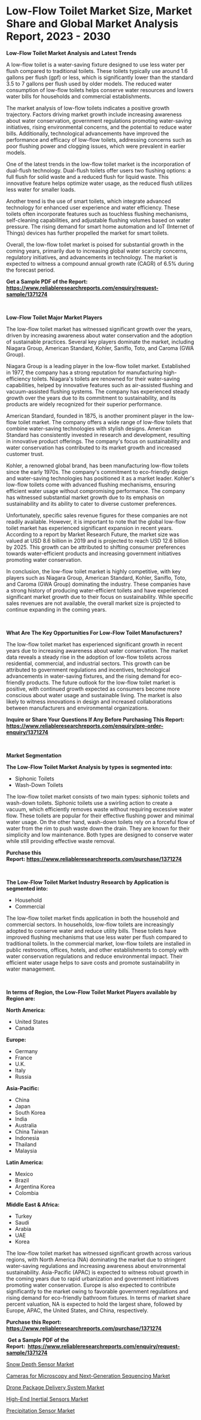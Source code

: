 <p><h1>Low-Flow Toilet Market Size, Market Share and Global Market Analysis Report, 2023 - 2030</h1></p><p><strong>Low-Flow Toilet Market Analysis and Latest Trends</strong></p>
<p><p>A low-flow toilet is a water-saving fixture designed to use less water per flush compared to traditional toilets. These toilets typically use around 1.6 gallons per flush (gpf) or less, which is significantly lower than the standard 3.5 to 7 gallons per flush used by older models. The reduced water consumption of low-flow toilets helps conserve water resources and lowers water bills for households and commercial establishments.</p><p>The market analysis of low-flow toilets indicates a positive growth trajectory. Factors driving market growth include increasing awareness about water conservation, government regulations promoting water-saving initiatives, rising environmental concerns, and the potential to reduce water bills. Additionally, technological advancements have improved the performance and efficacy of low-flow toilets, addressing concerns such as poor flushing power and clogging issues, which were prevalent in earlier models.</p><p>One of the latest trends in the low-flow toilet market is the incorporation of dual-flush technology. Dual-flush toilets offer users two flushing options: a full flush for solid waste and a reduced flush for liquid waste. This innovative feature helps optimize water usage, as the reduced flush utilizes less water for smaller loads.</p><p>Another trend is the use of smart toilets, which integrate advanced technology for enhanced user experience and water efficiency. These toilets often incorporate features such as touchless flushing mechanisms, self-cleaning capabilities, and adjustable flushing volumes based on water pressure. The rising demand for smart home automation and IoT (Internet of Things) devices has further propelled the market for smart toilets.</p><p>Overall, the low-flow toilet market is poised for substantial growth in the coming years, primarily due to increasing global water scarcity concerns, regulatory initiatives, and advancements in technology. The market is expected to witness a compound annual growth rate (CAGR) of 6.5% during the forecast period.</p></p>
<p><strong>Get a Sample PDF of the Report:&nbsp; <a href="https://www.reliableresearchreports.com/enquiry/request-sample/1371274">https://www.reliableresearchreports.com/enquiry/request-sample/1371274</a></strong></p>
<p>&nbsp;</p>
<p><strong>Low-Flow Toilet Major Market Players</strong></p>
<p><p>The low-flow toilet market has witnessed significant growth over the years, driven by increasing awareness about water conservation and the adoption of sustainable practices. Several key players dominate the market, including Niagara Group, American Standard, Kohler, Saniflo, Toto, and Caroma (GWA Group).</p><p>Niagara Group is a leading player in the low-flow toilet market. Established in 1977, the company has a strong reputation for manufacturing high-efficiency toilets. Niagara's toilets are renowned for their water-saving capabilities, helped by innovative features such as air-assisted flushing and vacuum-assisted flushing systems. The company has experienced steady growth over the years due to its commitment to sustainability, and its products are widely recognized for their superior performance.</p><p>American Standard, founded in 1875, is another prominent player in the low-flow toilet market. The company offers a wide range of low-flow toilets that combine water-saving technologies with stylish designs. American Standard has consistently invested in research and development, resulting in innovative product offerings. The company's focus on sustainability and water conservation has contributed to its market growth and increased customer trust.</p><p>Kohler, a renowned global brand, has been manufacturing low-flow toilets since the early 1970s. The company's commitment to eco-friendly design and water-saving technologies has positioned it as a market leader. Kohler's low-flow toilets come with advanced flushing mechanisms, ensuring efficient water usage without compromising performance. The company has witnessed substantial market growth due to its emphasis on sustainability and its ability to cater to diverse customer preferences.</p><p>Unfortunately, specific sales revenue figures for these companies are not readily available. However, it is important to note that the global low-flow toilet market has experienced significant expansion in recent years. According to a report by Market Research Future, the market size was valued at USD 8.6 billion in 2019 and is projected to reach USD 12.6 billion by 2025. This growth can be attributed to shifting consumer preferences towards water-efficient products and increasing government initiatives promoting water conservation.</p><p>In conclusion, the low-flow toilet market is highly competitive, with key players such as Niagara Group, American Standard, Kohler, Saniflo, Toto, and Caroma (GWA Group) dominating the industry. These companies have a strong history of producing water-efficient toilets and have experienced significant market growth due to their focus on sustainability. While specific sales revenues are not available, the overall market size is projected to continue expanding in the coming years.</p></p>
<p>&nbsp;</p>
<p><strong>What Are The Key Opportunities For Low-Flow Toilet Manufacturers?</strong></p>
<p><p>The low-flow toilet market has experienced significant growth in recent years due to increasing awareness about water conservation. The market data reveals a steady rise in the adoption of low-flow toilets across residential, commercial, and industrial sectors. This growth can be attributed to government regulations and incentives, technological advancements in water-saving fixtures, and the rising demand for eco-friendly products. The future outlook for the low-flow toilet market is positive, with continued growth expected as consumers become more conscious about water usage and sustainable living. The market is also likely to witness innovations in design and increased collaborations between manufacturers and environmental organizations.</p></p>
<p><strong>Inquire or Share Your Questions If Any Before Purchasing This Report: <a href="https://www.reliableresearchreports.com/enquiry/pre-order-enquiry/1371274">https://www.reliableresearchreports.com/enquiry/pre-order-enquiry/1371274</a></strong></p>
<p>&nbsp;</p>
<p><strong>Market Segmentation</strong></p>
<p><strong>The Low-Flow Toilet Market Analysis by types is segmented into:</strong></p>
<p><ul><li>Siphonic Toilets</li><li>Wash-Down Toilets</li></ul></p>
<p><p>The low-flow toilet market consists of two main types: siphonic toilets and wash-down toilets. Siphonic toilets use a swirling action to create a vacuum, which efficiently removes waste without requiring excessive water flow. These toilets are popular for their effective flushing power and minimal water usage. On the other hand, wash-down toilets rely on a forceful flow of water from the rim to push waste down the drain. They are known for their simplicity and low maintenance. Both types are designed to conserve water while still providing effective waste removal.</p></p>
<p><strong>Purchase this Report:&nbsp;<a href="https://www.reliableresearchreports.com/purchase/1371274">https://www.reliableresearchreports.com/purchase/1371274</a></strong></p>
<p>&nbsp;</p>
<p><strong>The Low-Flow Toilet Market Industry Research by Application is segmented into:</strong></p>
<p><ul><li>Household</li><li>Commercial</li></ul></p>
<p><p>The low-flow toilet market finds application in both the household and commercial sectors. In households, low-flow toilets are increasingly adopted to conserve water and reduce utility bills. These toilets have improved flushing mechanisms that use less water per flush compared to traditional toilets. In the commercial market, low-flow toilets are installed in public restrooms, offices, hotels, and other establishments to comply with water conservation regulations and reduce environmental impact. Their efficient water usage helps to save costs and promote sustainability in water management.</p></p>
<p>&nbsp;</p>
<p><strong>In terms of Region, the Low-Flow Toilet Market Players available by Region are:</strong></p>
<p>
    <p> <strong> North America: </strong>
        <ul>
            <li>United States</li>
            <li>Canada</li>
        </ul>
        </p> 
    <p> <strong> Europe: </strong>
        <ul>
            <li>Germany</li>
            <li>France</li>
            <li>U.K.</li>
            <li>Italy</li>
            <li>Russia</li>
        </ul>
        </p> 
    <p> <strong> Asia-Pacific: </strong>
        <ul>
            <li>China</li>
            <li>Japan</li>
            <li>South Korea</li>
            <li>India</li>
            <li>Australia</li>
            <li>China Taiwan</li>
            <li>Indonesia</li>
            <li>Thailand</li>
            <li>Malaysia</li>
        </ul>
        </p> 
    <p> <strong> Latin America: </strong>
        <ul>
            <li>Mexico</li>
            <li>Brazil</li>
            <li>Argentina Korea</li>
            <li>Colombia</li>
        </ul>
        </p> 
    <p> <strong> Middle East & Africa: </strong>
        <ul>
            <li>Turkey</li>
            <li>Saudi</li>
            <li>Arabia</li>
            <li>UAE</li>
            <li>Korea</li>
        </ul>
    </p>
    </p>
<p><p>The low-flow toilet market has witnessed significant growth across various regions, with North America (NA) dominating the market due to stringent water-saving regulations and increasing awareness about environmental sustainability. Asia-Pacific (APAC) is expected to witness robust growth in the coming years due to rapid urbanization and government initiatives promoting water conservation. Europe is also expected to contribute significantly to the market owing to favorable government regulations and rising demand for eco-friendly bathroom fixtures. In terms of market share percent valuation, NA is expected to hold the largest share, followed by Europe, APAC, the United States, and China, respectively.</p></p>
<p><strong>Purchase this Report: <a href="https://www.reliableresearchreports.com/purchase/1371274">https://www.reliableresearchreports.com/purchase/1371274</a></strong></p>
<p>&nbsp;<strong>Get a Sample PDF of the Report:&nbsp;&nbsp;<a href="https://www.reliableresearchreports.com/enquiry/request-sample/1371274">https://www.reliableresearchreports.com/enquiry/request-sample/1371274</a></strong></p>
<p><strong></strong></p>
<p><p><a href="https://www.linkedin.com/pulse/snow-depth-sensor-market-size-share-amp-trends-analysis-report-ylgzc/">Snow Depth Sensor Market</a></p><p><a href="https://github.com/amae102299/Market-Research-Report-List-1/blob/main/cameras-for-microscopy-and-next-generation-sequencing-market.md">Cameras for Microscopy and Next-Generation Sequencing Market</a></p><p><a href="https://medium.com/@helenablick2023/drone-package-delivery-system-market-size-cagr-trends-2024-2030-2344a80b50f2">Drone Package Delivery System Market</a></p><p><a href="https://github.com/sndrkn/Market-Research-Report-List-1/blob/main/high-end-inertial-sensors-market.md">High-End Inertial Sensors Market</a></p><p><a href="https://www.linkedin.com/pulse/precipitation-sensor-market-challenges-opportunities-growth-8vimc/">Precipitation Sensor Market</a></p></p>